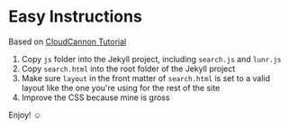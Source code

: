 # Easy Instructions

Based on [CloudCannon Tutorial](https://learn.cloudcannon.com/jekyll/jekyll-search-using-lunr-js/)

1. Copy ```js``` folder into the Jekyll project, including ```search.js``` and ```lunr.js```
2. Copy ```search.html``` into the root folder of the Jekyll project
3. Make sure ```layout``` in the front matter of ```search.html``` is set to a valid layout like the one you're using for the rest of the site
4. Improve the CSS because mine is gross

Enjoy! ☺️